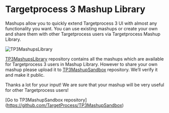 Targetprocess 3 Mashup Library
=============================

Mashups allow you to quickly extend Targetprocess 3 UI with almost any functionality you want. You can use existing mashups or create your own and share them with other Targetprocess users via Targetprocess Mashup Library.

![TP3MashupsLibrary](https://github.com/TargetProcess/TP3MashupLibrary/blob/master/TP3MashupLibrary.png?raw=true)

[TP3MashupsLibrary](https://github.com/TargetProcess/TP3MashupLibrary) repository contains all the mashups which are available for Targetprocess 3 users in Mashup Library. However to share your own mashup please upload it to [TP3MashupSandbox](https://github.com/TargetProcess/TP3MashupSandbox) repository. We’ll verify it and make it public.

Thanks a lot for your input! We are sure that your mashup will be very useful for other Targetprocess users!

[Go to TP3MashupSandbox repository] (https://github.com/TargetProcess/TP3MashupSandbox)
